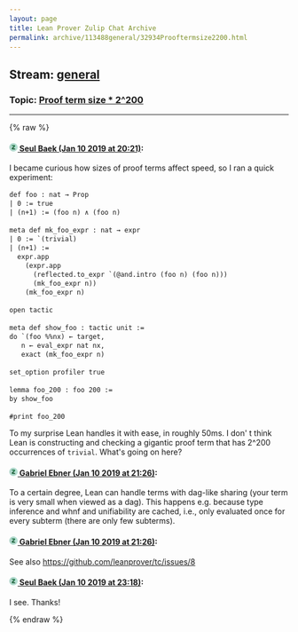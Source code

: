 ```yaml
---
layout: page
title: Lean Prover Zulip Chat Archive 
permalink: archive/113488general/32934Prooftermsize2200.html
---
```


## Stream: [general](index.html)
### Topic: [Proof term size * 2^200](32934Prooftermsize2200.html)

---


{% raw %}
#### [![Click to go to Zulip](../../assets/img/zulip2.png) Seul Baek (Jan 10 2019 at 20:21)](https://leanprover.zulipchat.com/#narrow/stream/113488-general/topic/Proof%20term%20size%20%2A%202%5E200/near/154864164):
I became curious how sizes of proof terms affect speed, so I ran a quick experiment: 

```
def foo : nat → Prop 
| 0 := true 
| (n+1) := (foo n) ∧ (foo n)

meta def mk_foo_expr : nat → expr 
| 0 := `(trivial)
| (n+1) := 
  expr.app 
    (expr.app 
      (reflected.to_expr `(@and.intro (foo n) (foo n))) 
      (mk_foo_expr n)) 
    (mk_foo_expr n)

open tactic

meta def show_foo : tactic unit :=
do `(foo %%nx) ← target, 
   n ← eval_expr nat nx, 
   exact (mk_foo_expr n)

set_option profiler true

lemma foo_200 : foo 200 := 
by show_foo

#print foo_200
```

To my surprise Lean handles it with ease, in roughly 50ms. I don' t think Lean is constructing and checking a gigantic proof term that has 2^200 occurrences of `trivial`. What's going on here?

#### [![Click to go to Zulip](../../assets/img/zulip2.png) Gabriel Ebner (Jan 10 2019 at 21:26)](https://leanprover.zulipchat.com/#narrow/stream/113488-general/topic/Proof%20term%20size%20%2A%202%5E200/near/154868623):
To a certain degree, Lean can handle terms with dag-like sharing (your term is very small when viewed as a dag).  This happens e.g. because type inference and whnf and unifiability are cached, i.e., only evaluated once for every subterm (there are only few subterms).

#### [![Click to go to Zulip](../../assets/img/zulip2.png) Gabriel Ebner (Jan 10 2019 at 21:26)](https://leanprover.zulipchat.com/#narrow/stream/113488-general/topic/Proof%20term%20size%20%2A%202%5E200/near/154868637):
See also https://github.com/leanprover/tc/issues/8

#### [![Click to go to Zulip](../../assets/img/zulip2.png) Seul Baek (Jan 10 2019 at 23:18)](https://leanprover.zulipchat.com/#narrow/stream/113488-general/topic/Proof%20term%20size%20%2A%202%5E200/near/154876865):
I see. Thanks!


{% endraw %}
